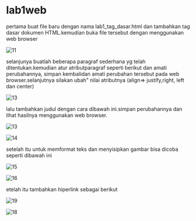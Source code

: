# lab1web
pertama buat file baru dengan nama lab1_tag_dasar.html dan tambahkan tag dasar dokumen HTML.kemudian buka file tersebut dengan menggunakan web browser

![11](https://user-images.githubusercontent.com/56398559/113442258-aa74b300-937a-11eb-96df-3599fcb3abc5.PNG)

selanjunya buatlah beberapa paragraf sederhana yg telah ditentukan.kemudian atur atributparagraf seperti berikut dan amati perubahannya, simpan kembalidan amati perubahan tersebut pada web browser.selanjutnya silakan ubah" nilai atributnya (align=> justify,right, left dan center)

![13](https://user-images.githubusercontent.com/56398559/113442571-3555ad80-937b-11eb-8a6f-765fa70f0a38.PNG)

lalu tambahkan judul dengan cara dibawah ini.simpan perubahannya dan lihat hasilnya menggunakan web browser.

![13](https://user-images.githubusercontent.com/56398559/113442571-3555ad80-937b-11eb-8a6f-765fa70f0a38.PNG)

![14](https://user-images.githubusercontent.com/56398559/113442648-5d451100-937b-11eb-90f5-34e2512f5b2b.PNG)

setelah itu untuk memformat teks dan menyisipkan gambar bisa dicoba seperti dibawah ini

![15](https://user-images.githubusercontent.com/56398559/113442713-84034780-937b-11eb-8ecd-4e43704afafa.PNG)

![16](https://user-images.githubusercontent.com/56398559/113442751-967d8100-937b-11eb-9ba8-513fc4e83e3b.PNG)

etelah itu tambahkan hiperlink sebagai berikut

![19](https://user-images.githubusercontent.com/56398559/113442834-b614a980-937b-11eb-96c4-149017f922d9.PNG)

![18](https://user-images.githubusercontent.com/56398559/113442867-c593f280-937b-11eb-8ec6-843ed803a875.PNG)
